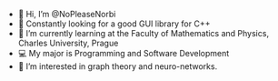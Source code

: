 - 👋 Hi, I’m @NoPleaseNorbi
- 👀 Constantly looking for a good GUI library for C++
- 🌱 I’m currently learning at the Faculty of Mathematics and Physics, Charles University, Prague
- 💻 My major is Programming and Software Development
- 📐 I’m interested in graph theory and neuro-networks.
